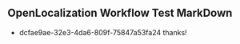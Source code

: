 ## OpenLocalization Workflow Test MarkDown
* dcfae9ae-32e3-4da6-809f-75847a53fa24 thanks!

<!--HONumber=Sep16_HO1-->


